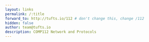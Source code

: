 ```yaml
---
layout: links
permalink: /:title
forward_to: http://tufts.io/112 # don't change this, change /112
hidden: false
author: team@tufts.io
description: COMP112 Network and Protocols
---
```

